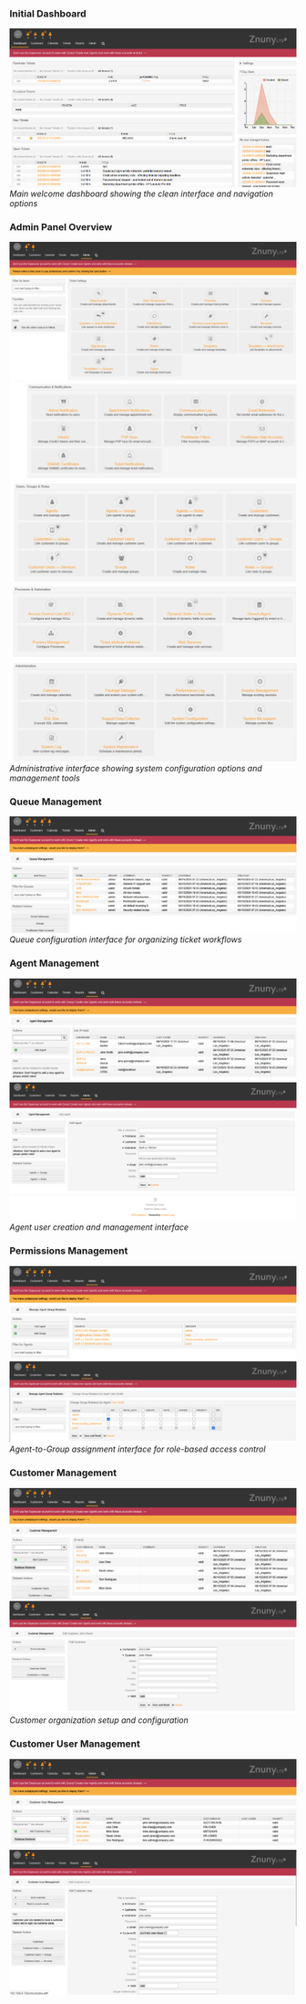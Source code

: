 ### Initial Dashboard
![welcome dashboard](https://github.com/nickbruggen90/LabsVol8021Q/blob/main/Project%202%3A%20Znuny%20(OTRS)%20Ticketing%20System%20Lab%20simulation/Images/Screenshot%202025-06-19%20025236.png)
*Main welcome dashboard showing the clean interface and navigation options*

### Admin Panel Overview
![admin panel 1](https://github.com/nickbruggen90/LabsVol8021Q/blob/main/Project%202%3A%20Znuny%20(OTRS)%20Ticketing%20System%20Lab%20simulation/Images/Screenshot%202025-06-15%20063615.png)
![admin panel 2](https://github.com/nickbruggen90/LabsVol8021Q/blob/main/Project%203%3A%20Znuny%20(OTRS)%20Ticketing%20System%20Lab%20simulation/Images/Screenshot%202025-06-15%20063631.png)
![admin panel 3](https://github.com/nickbruggen90/LabsVol8021Q/blob/main/Project%203%3A%20Znuny%20(OTRS)%20Ticketing%20System%20Lab%20simulation/Images/Screenshot%202025-06-15%20063640.png)
![admin panel 4](https://github.com/nickbruggen90/LabsVol8021Q/blob/main/Project%203%3A%20Znuny%20(OTRS)%20Ticketing%20System%20Lab%20simulation/Images/Screenshot%202025-06-15%20063650.png)
![admin panel 5](https://github.com/nickbruggen90/LabsVol8021Q/blob/main/Project%203%3A%20Znuny%20(OTRS)%20Ticketing%20System%20Lab%20simulation/Images/Screenshot%202025-06-15%20063656.png)
*Administrative interface showing system configuration options and management tools*

### Queue Management
![admin panel queues](https://github.com/nickbruggen90/LabsVol8021Q/blob/main/Project%203%3A%20Znuny%20(OTRS)%20Ticketing%20System%20Lab%20simulation/Images/Screenshot%202025-06-19%20023546.png)
*Queue configuration interface for organizing ticket workflows*

### Agent Management
![admin panel agents](https://github.com/nickbruggen90/LabsVol8021Q/blob/main/Project%203%3A%20Znuny%20(OTRS)%20Ticketing%20System%20Lab%20simulation/Images/Screenshot%202025-06-19%20023947.png)
![admin panel agents create](https://github.com/nickbruggen90/LabsVol8021Q/blob/main/Project%203%3A%20Znuny%20(OTRS)%20Ticketing%20System%20Lab%20simulation/Images/Screenshot%202025-06-15%20072538.png)
*Agent user creation and management interface*

### Permissions Management
![permissions 1](https://github.com/nickbruggen90/LabsVol8021Q/blob/main/Project%203%3A%20Znuny%20(OTRS)%20Ticketing%20System%20Lab%20simulation/Images/Screenshot%202025-06-19%20024128.png)
![permissions 2](https://github.com/nickbruggen90/LabsVol8021Q/blob/main/Project%203%3A%20Znuny%20(OTRS)%20Ticketing%20System%20Lab%20simulation/Images/Screenshot%202025-06-15%20072829.png)
*Agent-to-Group assignment interface for role-based access control*

### Customer Management
![customers 1](https://github.com/nickbruggen90/LabsVol8021Q/blob/main/Project%203%3A%20Znuny%20(OTRS)%20Ticketing%20System%20Lab%20simulation/Images/Screenshot%202025-06-19%20024612.png)
![customers 2](https://github.com/nickbruggen90/LabsVol8021Q/blob/main/Project%203%3A%20Znuny%20(OTRS)%20Ticketing%20System%20Lab%20simulation/Images/Screenshot%202025-06-15%20074305.png)
*Customer organization setup and configuration*

### Customer User Management
![customer users 1](https://github.com/nickbruggen90/LabsVol8021Q/blob/main/Project%203%3A%20Znuny%20(OTRS)%20Ticketing%20System%20Lab%20simulation/Images/Screenshot%202025-06-19%20024942.png)
![customer users 2](https://github.com/nickbruggen90/LabsVol8021Q/blob/main/Project%203%3A%20Znuny%20(OTRS)%20Ticketing%20System%20Lab%20simulation/Images/Screenshot%202025-06-15%20074818.png)
